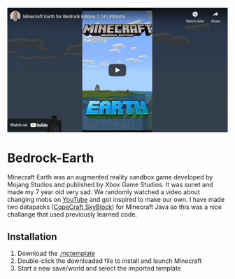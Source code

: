[![YouTube Short](/bedrock-earth.png)](https://www.youtube.com/watch?v=vFGYWKiRhl8)

# Bedrock-Earth
Minecraft Earth was an augmented reality sandbox game developed by Mojang Studios and published by Xbox Game Studios. It was sunet and made my 7 year old very sad. We randomly watched a video about changing mobs on [YouTube](https://www.youtube.com/watch?v=OI1mfEEBZEM) and got inspired to make our own. I have made two datapacks ([CopeCraft](https://github.com/kirbycope/CopeCraft),[SkyBlock](https://github.com/kirbycope/SkyBlock)) for Minecraft Java so this was a nice challange that used previously learned code.

## Installation
1. Download the [.mctemplate](https://github.com/kirbycope/Bedrock-Earth/raw/main/Bedrock-Earth.mctemplate)
1. Double-click the downloaded file to install and launch Minecraft
1. Start a new save/world and select the imported template
